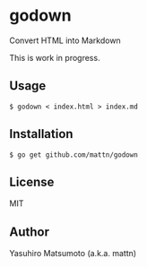# godown

Convert HTML into Markdown

This is work in progress.

## Usage

```
$ godown < index.html > index.md
```

## Installation

```
$ go get github.com/mattn/godown
```

## License

MIT

## Author

Yasuhiro Matsumoto (a.k.a. mattn)

